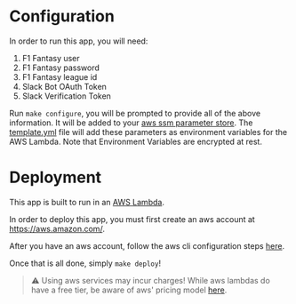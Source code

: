 # Configuration

In order to run this app, you will need:

1. F1 Fantasy user
1. F1 Fantasy password
1. F1 Fantasy league id
1. Slack Bot OAuth Token
1. Slack Verification Token

Run `make configure`, you will be prompted to provide all of the above information. It will be added to your [aws ssm parameter store](https://docs.aws.amazon.com/systems-manager/latest/userguide/systems-manager-parameter-store.html).
The [template.yml](./template.yml) file will add these parameters as environment variables for the AWS Lambda. Note that Environment Variables are encrypted at rest.

# Deployment

This app is built to run in an [AWS Lambda](https://docs.aws.amazon.com/lambda/latest/dg/welcome.html).

In order to deploy this app, you must first create an aws account at https://aws.amazon.com/.

After you have an aws account, follow the aws cli configuration steps [here](https://docs.aws.amazon.com/cli/latest/userguide/cli-configure-quickstart.html).

Once that is all done, simply `make deploy`!

> :warning: Using aws services may incur charges! While aws lambdas do have a free tier, be aware of aws' pricing model [here](https://aws.amazon.com/pricing/).
